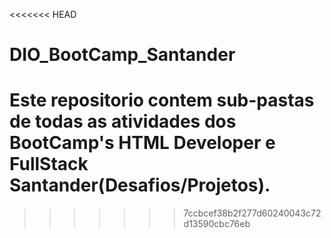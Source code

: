 <<<<<<< HEAD
# DIO_BootCamp_Santander
Este repositorio contem sub-pastas de todas as atividades dos BootCamp's HTML Developer e FullStack Santander(Desafios/Projetos).
=======

>>>>>>> 7ccbcef38b2f277d60240043c72d13590cbc76eb
